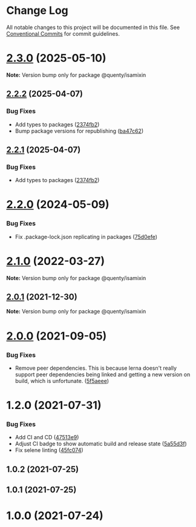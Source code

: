 # Change Log

All notable changes to this project will be documented in this file.
See [Conventional Commits](https://conventionalcommits.org) for commit guidelines.

# [2.3.0](https://github.com/Quenty/NevermoreEngine/compare/@quenty/isamixin@2.2.2...@quenty/isamixin@2.3.0) (2025-05-10)

**Note:** Version bump only for package @quenty/isamixin





## [2.2.2](https://github.com/Quenty/NevermoreEngine/compare/@quenty/isamixin@2.2.0...@quenty/isamixin@2.2.2) (2025-04-07)


### Bug Fixes

* Add types to packages ([2374fb2](https://github.com/Quenty/NevermoreEngine/commit/2374fb2b043cfbe0e9b507b3316eec46a4e353a0))
* Bump package versions for republishing ([ba47c62](https://github.com/Quenty/NevermoreEngine/commit/ba47c62e32170bf74377b0c658c60b84306dc294))





## [2.2.1](https://github.com/Quenty/NevermoreEngine/compare/@quenty/isamixin@2.2.0...@quenty/isamixin@2.2.1) (2025-04-07)


### Bug Fixes

* Add types to packages ([2374fb2](https://github.com/Quenty/NevermoreEngine/commit/2374fb2b043cfbe0e9b507b3316eec46a4e353a0))





# [2.2.0](https://github.com/Quenty/NevermoreEngine/compare/@quenty/isamixin@2.1.0...@quenty/isamixin@2.2.0) (2024-05-09)


### Bug Fixes

* Fix .package-lock.json replicating in packages ([75d0efe](https://github.com/Quenty/NevermoreEngine/commit/75d0efeef239f221d93352af71a5b3e930ec23c5))





# [2.1.0](https://github.com/Quenty/NevermoreEngine/compare/@quenty/isamixin@2.0.1...@quenty/isamixin@2.1.0) (2022-03-27)

**Note:** Version bump only for package @quenty/isamixin





## [2.0.1](https://github.com/Quenty/NevermoreEngine/compare/@quenty/isamixin@2.0.0...@quenty/isamixin@2.0.1) (2021-12-30)

**Note:** Version bump only for package @quenty/isamixin





# [2.0.0](https://github.com/Quenty/NevermoreEngine/compare/@quenty/isamixin@1.2.0...@quenty/isamixin@2.0.0) (2021-09-05)


### Bug Fixes

* Remove peer dependencies. This is because lerna doesn't really support peer dependencies being linked and getting a new version on build, which is unfortunate. ([5f5aeee](https://github.com/Quenty/NevermoreEngine/commit/5f5aeeea8de9975435309e53679f0ef7064f9dd0))





# 1.2.0 (2021-07-31)


### Bug Fixes

* Add CI and CD ([47513e9](https://github.com/Quenty/NevermoreEngine/commit/47513e9b568162707534af132396dd8756947dd3))
* Adjust CI badge to show automatic build and release state ([5a55d3f](https://github.com/Quenty/NevermoreEngine/commit/5a55d3f19bf8d66a760d67da9b56ed47fab74656))
* Fix selene linting ([45fc074](https://github.com/Quenty/NevermoreEngine/commit/45fc07489ee59127ac6582689f19a0e87c1e5b5a))



## 1.0.2 (2021-07-25)



## 1.0.1 (2021-07-25)



# 1.0.0 (2021-07-24)
